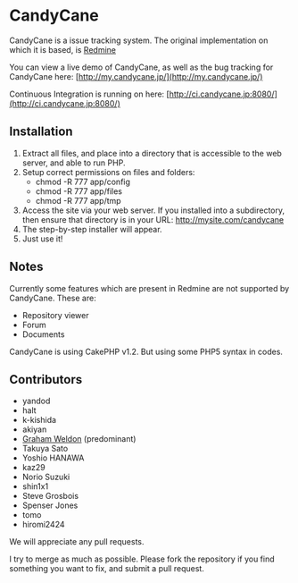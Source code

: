 # CandyCane #

CandyCane is a issue tracking system. The original implementation on which it is based, is [Redmine](http://www.redmine.org)

You can view a live demo of CandyCane, as well as the bug tracking for CandyCane here: [http://my.candycane.jp/](http://my.candycane.jp/)

Continuous Integration is running on here: [http://ci.candycane.jp:8080/](http://ci.candycane.jp:8080/)


## Installation ##

1. Extract all files, and place into a directory that is accessible to the web server, and able to run PHP.
2. Setup correct permissions on files and folders:
	* chmod -R 777 app/config
	* chmod -R 777 app/files
	* chmod -R 777 app/tmp
3. Access the site via your web server. If you installed into a subdirectory, then ensure that directory is in your URL: http://mysite.com/candycane
4. The step-by-step installer will appear.
5. Just use it!


## Notes ##

Currently some features which are present in Redmine are not supported by CandyCane. These are:

- Repository viewer
- Forum
- Documents

CandyCane is using CakePHP v1.2. But using some PHP5 syntax in codes.


## Contributors

- yandod
- halt
- k-kishida
- akiyan
- [Graham Weldon](http://grahamweldon.com) (predominant)
- Takuya Sato
- Yoshio HANAWA
- kaz29
- Norio Suzuki
- shin1x1
- Steve Grosbois
- Spenser Jones
- tomo
- hiromi2424

We will appreciate any pull requests.

I try to merge as much as possible. Please fork the repository if you find something you want to fix, and submit a pull request.
